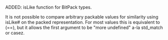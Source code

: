 ADDED: isLike function for BitPack types.

It is not possible to compare arbitrary packable values for
similarity using isLike# on the packed representation. For most
values this is equivalent to (==), but it allows the first argument to be
"more undefined" a-la std_match or casez.
